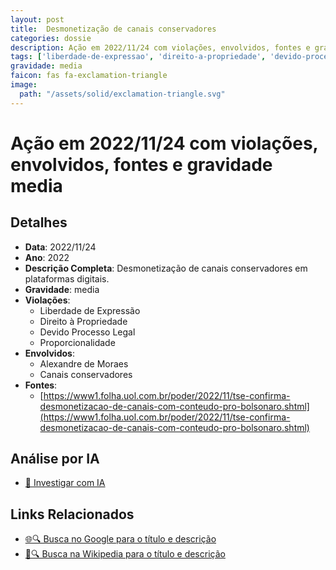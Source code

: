 ```yaml
---
layout: post
title:  Desmonetização de canais conservadores
categories: dossie
description: Ação em 2022/11/24 com violações, envolvidos, fontes e gravidade media
tags: ['liberdade-de-expressao', 'direito-a-propriedade', 'devido-processo-legal', 'proporcionalidade', 'alexandre-de-moraes', 'canais-conservadores', 'gravidade-media']
gravidade: media
faicon: fas fa-exclamation-triangle
image:
  path: "/assets/solid/exclamation-triangle.svg"
---
```


# Ação em 2022/11/24 com violações, envolvidos, fontes e gravidade media

## Detalhes
- **Data**: 2022/11/24
- **Ano**: 2022
- **Descrição Completa**: Desmonetização de canais conservadores em plataformas digitais.
- **Gravidade**: media <i class="fas fa-exclamation-triangle fa-2x"></i>
- **Violações**:
  - Liberdade de Expressão
  - Direito à Propriedade
  - Devido Processo Legal
  - Proporcionalidade
- **Envolvidos**:
  - Alexandre de Moraes
  - Canais conservadores
- **Fontes**:
  - [https://www1.folha.uol.com.br/poder/2022/11/tse-confirma-desmonetizacao-de-canais-com-conteudo-pro-bolsonaro.shtml](https://www1.folha.uol.com.br/poder/2022/11/tse-confirma-desmonetizacao-de-canais-com-conteudo-pro-bolsonaro.shtml)

## Análise por IA
- [🤖 Investigar com IA](https://www.perplexity.ai/search?q=%22Alexandre%20de%20Moraes%22%20Desmonetiza%C3%A7%C3%A3o%20de%20canais%20conservadores%20Desmonetiza%C3%A7%C3%A3o%20de%20canais%20conservadores%20em%20plataformas%20digitais.%20Liberdade%20de%20Express%C3%A3o%20Direito%20%C3%A0%20Propriedade%20Devido%20Processo%20Legal%20Proporcionalidade%202022%20gravidade%20media)

## Links Relacionados
- [🌐🔍 Busca no Google para o título e descrição](https://www.google.com/search?q=%22Alexandre%20de%20Moraes%22%20Desmonetiza%C3%A7%C3%A3o%20de%20canais%20conservadores%20Desmonetiza%C3%A7%C3%A3o%20de%20canais%20conservadores%20em%20plataformas%20digitais.%20Liberdade%20de%20Express%C3%A3o%20Direito%20%C3%A0%20Propriedade%20Devido%20Processo%20Legal%20Proporcionalidade%202022%20gravidade%20media)
- [📖🔍 Busca na Wikipedia para o título e descrição](https://pt.wikipedia.org/w/index.php?search=%22Alexandre%20de%20Moraes%22%20Desmonetiza%C3%A7%C3%A3o%20de%20canais%20conservadores%20Desmonetiza%C3%A7%C3%A3o%20de%20canais%20conservadores%20em%20plataformas%20digitais.%20Liberdade%20de%20Express%C3%A3o%20Direito%20%C3%A0%20Propriedade%20Devido%20Processo%20Legal%20Proporcionalidade%202022%20gravidade%20media)

